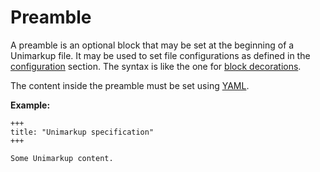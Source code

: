 # Preamble

A preamble is an optional block that may be set at the beginning of a Unimarkup file.
It may be used to set file configurations as defined in the [configuration](/configuration/README.md) section.
The syntax is like the one for [block decorations](/markup/decorators/block-decoration.md).

The content inside the preamble must be set using [YAML](https://yaml.org/spec/).

**Example:**

```
+++
title: "Unimarkup specification"
+++

Some Unimarkup content.
```
